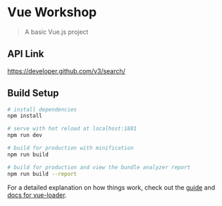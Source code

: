 # Vue Workshop

> A basic Vue.js project


## API Link

https://developer.github.com/v3/search/


## Build Setup

``` bash
# install dependencies
npm install

# serve with hot reload at localhost:1881
npm run dev

# build for production with minification
npm run build

# build for production and view the bundle analyzer report
npm run build --report
```

For a detailed explanation on how things work, check out the [guide](http://vuejs-templates.github.io/webpack/) and [docs for vue-loader](http://vuejs.github.io/vue-loader).
